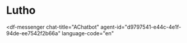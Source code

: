 # Lutho
<script src="https://www.gstatic.com/dialogflow-console/fast/messenger/bootstrap.js?v=1"></script>
<df-messenger
  chat-title="AChatbot"
  agent-id="d9797541-e44c-4e1f-94de-ee7542f2b66a"
  language-code="en"
></df-messenger>
